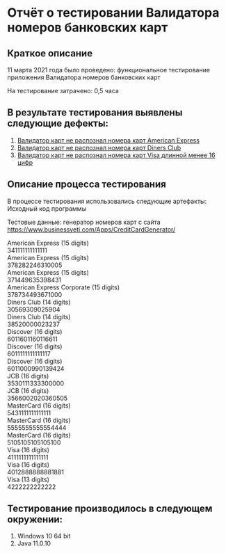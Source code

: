 # Отчёт о тестировании Валидатора номеров банковских карт

## Краткое описание

11 марта 2021 года было проведено: функциональное тестирование приложения Валидатора номеров банковских карт

На тестирование затрачено: 0,5 часа

## В результате тестирования выявлены следующие дефекты:

1. [Валидатор карт не распознал номера карт American Express](https://github.com/tpecherkina/java12/issues/1)  
2. [Валидатор карт не распознал номера карт Diners Club](https://github.com/tpecherkina/java12/issues/2)  
3. [Валидатор карт не распознал номера карт Visa длинной менее 16 цифр](https://github.com/tpecherkina/java12/issues/3)  

## Описание процесса тестирования

В процессе тестирования использовались следующие артефакты:  Исходный код программы

Тестовые данные: генератор номеров карт с сайта https://www.businessyeti.com/Apps/CreditCardGenerator/

American Express (15 digits)  
341111111111111  
American Express (15 digits)  
378282246310005  
American Express (15 digits)  
371449635398431  
American Express Corporate (15 digits)  
378734493671000  
Diners Club (14 digits)  
30569309025904  
Diners Club (14 digits)  
38520000023237  
Discover (16 digits)  
6011601160116611  
Discover (16 digits)  
6011111111111117  
Discover (16 digits)  
6011000990139424  
JCB (16 digits)  
3530111333300000  
JCB (16 digits)  
3566002020360505  
MasterCard (16 digits)  
5431111111111111  
MasterCard (16 digits)  
5555555555554444  
MasterCard (16 digits)  
5105105105105100  
Visa (16 digits)  
4111111111111111  
Visa (16 digits)  
4012888888881881  
Visa (13 digits)  
4222222222222  

## Тестирование производилось в следующем окружении:
1. Windows 10 64 bit
2. Java 11.0.10


